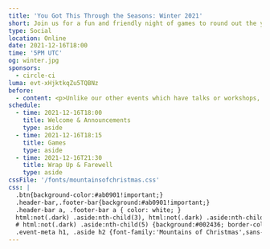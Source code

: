 ```yaml
---
title: 'You Got This Through the Seasons: Winter 2021'
short: Join us for a fun and friendly night of games to round out the year.
type: Social
location: Online
date: 2021-12-16T18:00
time: '5PM UTC'
og: winter.jpg
sponsors:
  - circle-ci
luma: evt-xHjktkqZu5TQBNz
before:
  - content: <p>Unlike our other events which have talks or workshops, this chill end-of-year event will be focused on having fun, winning prizes, and meeting new people.</p>
schedule:
  - time: 2021-12-16T18:00
    title: Welcome & Announcements
    type: aside
  - time: 2021-12-16T18:15
    title: Games
    type: aside
  - time: 2021-12-16T21:30
    title: Wrap Up & Farewell
    type: aside
cssFile: '/fonts/mountainsofchristmas.css'
css: |
  .btn{background-color:#ab0901!important;}
  .header-bar,.footer-bar{background:#ab0901!important;}
  .header-bar a, .footer-bar a { color: white; }
  html:not(.dark) .aside:nth-child(3), html:not(.dark) .aside:nth-child(4){background:#0072bb; border-color: #00395e; color:white;}
  # html:not(.dark) .aside:nth-child(5) {background:#002436; border-color: #151f29; color:white;}
  .event-meta h1, .aside h2 {font-family:'Mountains of Christmas',sans-serif; font-size: 2em; line-height: 1.5;}
---
```

